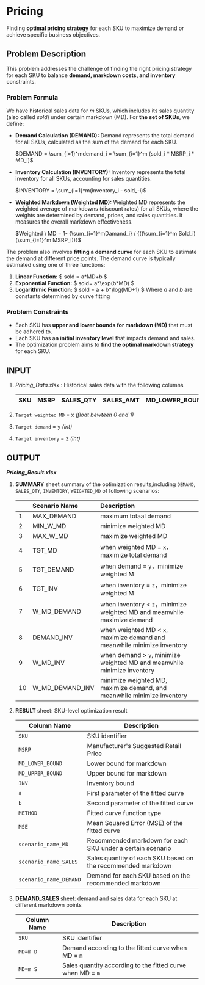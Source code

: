 # Pricing
Finding **optimal pricing strategy** for each SKU to maximize demand or achieve specific business objectives.

## Problem Description
This problem addresses the challenge of finding the right pricing strategy for each SKU to balance **demand, markdown costs, and inventory** constraints.

### Problem Formula
We have historical sales data for *m* SKUs, which includes its sales quantity (also called *sold*) under certain markdown (MD). For **the set of SKUs**,  we define:
- **Demand Calculation (DEMAND):** Demand represents the total demand for all SKUs, calculated as the sum of the demand for each SKU.
  
  $DEMAND = \sum_{i=1}^mdemand_i = \sum_{i=1}^m (sold_i * MSRP_i * MD_i)$
- **Inventory Calculation (INVENTORY):** Inventory represents the total inventory for all SKUs, accounting for sales quantities.
  
  $INVENTORY = \sum_{i=1}^m(inventory_i - sold_-i)$
- **Weighted Markdown (Weighted MD):** Weighted MD represents the weighted average of markdowns (discount rates) for all SKUs, where the weights are determined by demand, prices, and sales quantities. It measures the overall markdown effectiveness.

  $Weighted \ MD = 1- {\sum_{i=1}^mDamand_i} / {((\sum_{i=1}^m Sold_i)(\sum_{i=1}^m MSRP_i))}$

The problem also involves **fitting a demand curve** for each SKU to estimate the demand at different price points. The demand curve is typically estimated using one of three functions:
1. **Linear Function:**  $ sold = a*MD+b $
2. **Exponential Function:** $ sold= a*\exp(b*MD) $
3. **Logarithmic Function:** $ sold = a + b*\log(MD+1) $
Where $a$ and $b$ are constants determined by curve fitting

### Problem Constraints
- Each SKU has **upper and lower bounds for markdown (MD)** that must be adhered to.
- Each SKU has a**n initial inventory level** that impacts demand and sales.
- The optimization problem aims to **find the optimal markdown strategy** for each SKU.

## INPUT
1. *Pricing_Data.xlsx* : Historical sales data with the following columns

    | SKU | MSRP | SALES_QTY | SALES_AMT | MD_LOWER_BOUND | MD_UPPER_BOUND | INVENTORY_BOUND |
    |-----|------|-----------|-----------|----------------|----------------|-----------------|

2. `Target weighted MD` = x *(float bewteen 0 and 1)*

3. `Target demand` = y *(int)*

4. `Target inventory` = z *(int)*

## OUTPUT
***Pricing_Result.xlsx***

1. **SUMMARY** sheet
    summary of the optimization results,including `DEMAND`, `SALES_QTY`, `INVENTORY`, `WEIGHTED_MD` of following scenarios:

    ||Scenario Name|Description|
    |:---|:---|:---|
    |1|MAX_DEMAND|maximum totaal demand|
    |2|MIN_W_MD|minimize weighted MD|
    |3|MAX_W_MD|maximize weighted MD|
    |4|TGT_MD|when weighted MD = `x`，maximize total demand|
    |5|TGT_DEMAND|when demand = `y`，minimize weighted M|
    |6|TGT_INV|when inventory = `z`，minimize weighted M|
    |7|W_MD_DEMAND|when inventory < `z`，minimize weighted MD and meanwhile maximize demand|
    |8|DEMAND_INV|when weighted MD < `x`, maximize demand and meanwhile minimize inventory|
    |9|W_MD_INV|when demand > `y`, minimize weighted MD and meanwhile minimize inventory|
    |10|W_MD_DEMAND_INV|minimize weighted MD, maximize demand, and meanwhile minimize inventory|

1. **RESULT** sheet: 
    SKU-level optimization result

    | Column Name | Description |
    |-------------|-------------|
    | `SKU` | SKU identifier |
    | `MSRP` | Manufacturer's Suggested Retail Price |
    | `MD_LOWER_BOUND` | Lower bound for markdown |
    | `MD_UPPER_BOUND` | Upper bound for markdown |
    | `INV` | Inventory bound |
    | `a` | First parameter of the fitted curve |
    | `b` | Second parameter of the fitted curve |
    | `METHOD` | Fitted curve function type |
    | `MSE` | Mean Squared Error (MSE) of the fitted curve |
    | `scenario_name_MD` | Recommended markdown for each SKU under a certain scenario |
    | `scenario_name_SALES` | Sales quantity of each SKU based on the recommended markdown |
    | `scenario_name_DEMAND` | Demand for each SKU based on the recommended markdown |


2. **DEMAND_SALES** sheet: 
   demand and sales data for each SKU at different markdown points

    | Column Name | Description |
    |-------------|-------------|
    | `SKU` | SKU identifier |
    | `MD=m D` | Demand according to the fitted curve when MD = `m` |
    | `MD=m S` | Sales quantity according to the fitted curve when MD = `m` |
